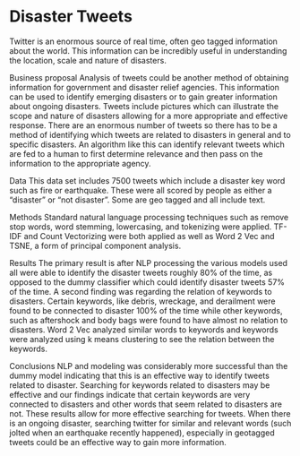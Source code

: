 # Disaster Tweets
Twitter is an enormous source of real time, often geo tagged information about the world. This information can be incredibly useful in understanding the location, scale and nature of disasters. 

Business proposal
Analysis of tweets could be another method of obtaining information for government and disaster relief agencies. This information can be used to identify emerging disasters or to gain greater information about ongoing disasters. Tweets include pictures which can illustrate the scope and nature of disasters allowing for a more appropriate and effective response.
There are an enormous number of tweets so there has to be a method of identifying which tweets are related to disasters in general and to specific disasters. An algorithm like this can identify relevant tweets which are fed to a human to first determine relevance and then pass on the information to the appropriate agency.

Data
This data set includes 7500 tweets which include a disaster key word such as fire or earthquake. These were all scored by people as either a “disaster” or “not disaster”. Some are geo tagged and all include text.

Methods 
Standard natural language processing techniques such as remove stop words, word stemming, lowercasing, and tokenizing were applied. TF-IDF and Count Vectorizing were both applied as well as Word 2 Vec and TSNE, a form of principal component analysis. 

Results
The primary result is after NLP processing the various models used all were able to identify the disaster tweets roughly 80% of the time, as opposed to the dummy classifier which could identify disaster tweets 57% of the time. 
A second finding was regarding the relation of keywords to disasters. Certain keywords, like debris, wreckage, and derailment were found to be connected to disaster 100% of the time while other keywords, such as aftershock and body bags were found to have almost no relation to disasters.
Word 2 Vec analyzed similar words to keywords and keywords were analyzed using k means clustering to see the relation between the keywords. 

Conclusions
NLP and modeling was considerably more successful than the dummy model indicating that this is an effective way to identify tweets related to disaster.
Searching for keywords related to disasters may be effective and our findings indicate that certain keywords are very connected to disasters and other words that seem related to disasters are not. These results allow for more effective searching for tweets.
When there is an ongoing disaster, searching twitter for similar and relevant words (such jolted when an earthquake recently happened), especially in geotagged tweets could be an effective way to gain more information. 
